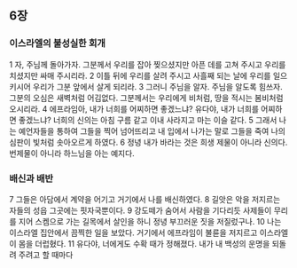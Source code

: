 ## 6장
### 이스라엘의 불성실한 회개
1 자, 주님께 돌아가자. 그분께서 우리를 잡아 찢으셨지만 아픈 데를 고쳐 주시고 우리를 치셨지만 싸매 주시리라.
2 이틀 뒤에 우리를 살려 주시고 사흘째 되는 날에 우리를 일으키시어 우리가 그분 앞에서 살게 되리라.
3 그러니 주님을 알자. 주님을 알도록 힘쓰자. 그분의 오심은 새벽처럼 어김없다. 그분께서는 우리에게 비처럼, 땅을 적시는 봄비처럼 오시리라.
4 에프라임아, 내가 너희를 어찌하면 좋겠느냐? 유다야, 내가 너희를 어찌하면 좋겠느냐? 너희의 신의는 아침 구름 같고 이내 사라지고 마는 이슬 같다.
5 그래서 나는 예언자들을 통하여 그들을 찍어 넘어뜨리고 내 입에서 나가는 말로 그들을 죽여 나의 심판이 빛처럼 솟아오르게 하였다.
6 정녕 내가 바라는 것은 희생 제물이 아니라 신의다. 번제물이 아니라 하느님을 아는 예지다.
### 배신과 배반
7 그들은 아담에서 계약을 어기고 거기에서 나를 배신하였다.
8 길앗은 악을 저지르는 자들의 성읍 그곳에는 핏자국뿐이다.
9 강도떼가 숨어서 사람을 기다리듯 사제들이 무리를 지어 스켐으로 가는 길목에서 살인을 하니 정녕 부끄러운 짓을 저질렀구나.
10 나는 이스라엘 집안에서 끔찍한 일을 보았다. 거기에서 에프라임이 불륜을 저지르고 이스라엘이 몸을 더럽혔다.
11 유다야, 너에게도 수확 때가 정해졌다. 내가 내 백성의 운명을 되돌려 주려고 할 때마다

